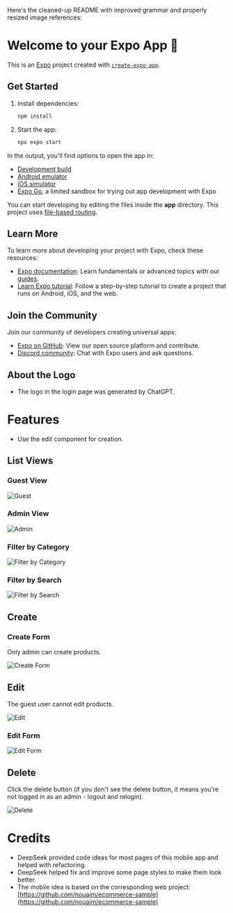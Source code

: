 Here's the cleaned-up README with improved grammar and properly resized image references:

# Welcome to your Expo App 👋

This is an [Expo](https://expo.dev) project created with [`create-expo-app`](https://www.npmjs.com/package/create-expo-app).

## Get Started

1. Install dependencies:

   ```bash
   npm install
   ```

2. Start the app:

   ```bash
   npx expo start
   ```

In the output, you'll find options to open the app in:
- [Development build](https://docs.expo.dev/develop/development-builds/introduction/)
- [Android emulator](https://docs.expo.dev/workflow/android-studio-emulator/)
- [iOS simulator](https://docs.expo.dev/workflow/ios-simulator/)
- [Expo Go](https://expo.dev/go), a limited sandbox for trying out app development with Expo

You can start developing by editing the files inside the **app** directory. This project uses [file-based routing](https://docs.expo.dev/router/introduction).

## Learn More

To learn more about developing your project with Expo, check these resources:

- [Expo documentation](https://docs.expo.dev/): Learn fundamentals or advanced topics with our [guides](https://docs.expo.dev/guides).
- [Learn Expo tutorial](https://docs.expo.dev/tutorial/introduction/): Follow a step-by-step tutorial to create a project that runs on Android, iOS, and the web.

## Join the Community

Join our community of developers creating universal apps:

- [Expo on GitHub](https://github.com/expo/expo): View our open source platform and contribute.
- [Discord community](https://chat.expo.dev): Chat with Expo users and ask questions.

## About the Logo

- The logo in the login page was generated by ChatGPT.

# Features

- Use the edit component for creation.

## List Views

### Guest View

![Guest](screenshots/guest-list.png)

### Admin View

![Admin](screenshots/admin-edit-delete.png)

### Filter by Category

![Filter by Category](screenshots/category.png)

### Filter by Search

![Filter by Search](screenshots/search.png)

## Create

### Create Form

Only admin can create products.

![Create Form](screenshots/ceate-form.png)

## Edit

The guest user cannot edit products.

![Edit](screenshots/edit-in-details-page.png)

### Edit Form

![Edit Form](screenshots/edit-form.png)

## Delete

Click the delete button (if you don't see the delete button, it means you're not logged in as an admin - logout and relogin).

![Delete](screenshots/delete.png)

# Credits

- DeepSeek provided code ideas for most pages of this mobile app and helped with refactoring.
- DeepSeek helped fix and improve some page styles to make them look better.
- The mobile idea is based on the corresponding web project: [https://github.com/nouaim/ecommerce-sample](https://github.com/nouaim/ecommerce-sample)